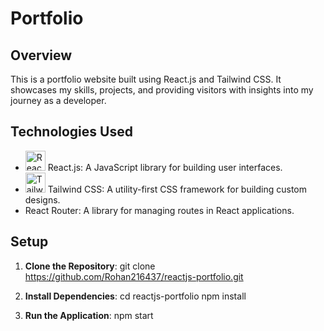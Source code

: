 # Portfolio

## Overview
This is a portfolio website built using React.js and Tailwind CSS. It showcases my skills, projects, and providing visitors with insights into my journey as a developer.


## Technologies Used
- <img src="https://cdn.jsdelivr.net/gh/devicons/devicon/icons/react/react-original.svg" alt="React.js" width="32" height="32"> React.js: A JavaScript library for building user interfaces.
- <img src="https://cdn.jsdelivr.net/gh/devicons/devicon/icons/tailwindcss/tailwindcss-original.svg" alt="Tailwind CSS" width="32" height="32"> Tailwind CSS: A utility-first CSS framework for building custom designs.
- React Router: A library for managing routes in React applications.

## Setup
1. **Clone the Repository**:
git clone https://github.com/Rohan216437/reactjs-portfolio.git

2. **Install Dependencies**: 
cd reactjs-portfolio
npm install

3. **Run the Application**:
npm start

